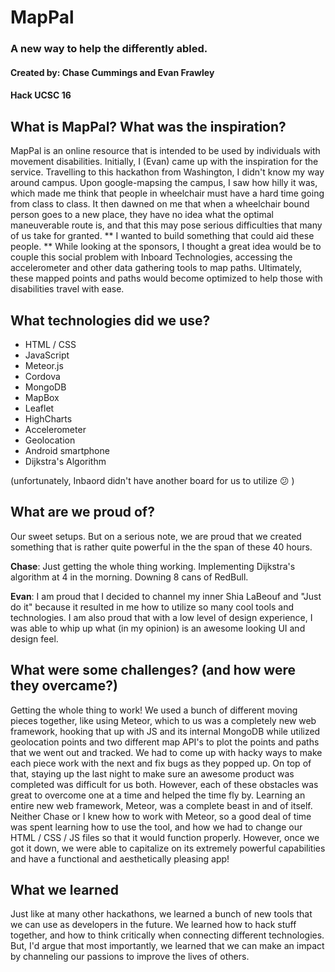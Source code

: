 # MapPal
### A new way to help the differently abled.

#### Created by: Chase Cummings and Evan Frawley
#### Hack UCSC 16

## What is MapPal? What was the inspiration?
MapPal is an online resource that is intended to be used by individuals with movement disabilities. Initially, I (Evan) came up with the inspiration for the service. Travelling to this hackathon from Washington, I didn't know my way around campus. Upon google-mapsing the campus, I saw how hilly it was, which made me think that people in wheelchair must have a hard time going from class to class. It then dawned on me that when a wheelchair bound person goes to a new place, they have no idea what the optimal maneuverable route is, and that this may pose serious difficulties that many of us take for granted. ** I wanted to build something that could aid these people. ** While looking at the sponsors, I thought a great idea would be to couple this social problem with Inboard Technologies, accessing the accelerometer and other data gathering tools to map paths. Ultimately, these mapped points and paths would become optimized to help those with disabilities travel with ease.

## What technologies did we use?
 - HTML / CSS
 - JavaScript
 - Meteor.js
 - Cordova
 - MongoDB
 - MapBox
 - Leaflet
 - HighCharts
 - Accelerometer
 - Geolocation
 - Android smartphone
 - Dijkstra's Algorithm

 (unfortunately, Inbaord didn't have another board for us to utilize :confused: )


## What are we proud of?
Our sweet setups. But on a serious note, we are proud that we created something that is rather quite powerful in the the span of these 40 hours.

**Chase**: Just getting the whole thing working. Implementing Dijkstra's algorithm at 4 in the morning.  Downing 8 cans of RedBull.

**Evan**: I am proud that I decided to channel my inner Shia LaBeouf and "Just do it" because it resulted in me how to utilize so many cool tools and technologies. I am also proud that with a low level of design experience, I was able to whip up what (in my opinion) is an awesome looking UI and design feel.


## What were some challenges? (and how were they overcame?)
Getting the whole thing to work! We used a bunch of different moving pieces together, like using Meteor, which to us was a completely new web framework, hooking that up with JS and its internal MongoDB while utilized geolocation points and two different map API's to plot the points and paths that we went out and tracked. We had to come up with hacky ways to make each piece work with the next and fix bugs as they popped up. On top of that, staying up the last night to make sure an awesome product was completed was difficult for us both. However, each of these obstacles was great to overcome one at a time and helped the time fly by. 
Learning an entire new web framework, Meteor, was a complete beast in and of itself. Neither Chase or I knew how to work with Meteor, so a good deal of time was spent learning how to use the tool, and how we had to change our HTML / CSS / JS files so that it would function properly. However, once we got it down, we were able to capitalize on its extremely powerful capabilities and have a functional and aesthetically pleasing app!

## What we learned

Just like at many other hackathons, we learned a bunch of new tools that we can use as developers in the future. We learned how to hack stuff together, and how to think critically when connecting different technologies. But, I'd argue that most importantly, we learned that we can make an impact by channeling our passions to improve the lives of others.
